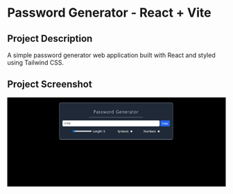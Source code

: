 # Password Generator - React + Vite

## Project Description
A simple password generator web application built with React and styled using Tailwind CSS.

## Project Screenshot
<!-- use ctrl + shift + V to preview README.md file -->
![Project Screenshot](/Project%20Images/Screenshot%202024-09-21%20025503.png)
